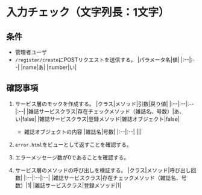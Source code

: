 # 入力チェック（文字列長：1文字）

## 条件
- 管理者ユーザ
- `/register/create`にPOSTリクエストを送信する。
|パラメータ名|値|
|:--|:--|
|name|あ|
|number|い|

## 確認事項
1. サービス層のモックを作成する。
|クラス|メソッド|引数|戻り値|
|:--|:--|:--|:--|
|雑誌サービスクラス|存在チェックメソッド（雑誌名、号数）|あ、い|false|
|雑誌サービスクラス|登録メソッド|雑誌オブジェクト|false|

    - 雑誌オブジェクトの内容
    |雑誌名|号数|
    |:--|:--|
    |||

1. `error.html`をビューとして返すことを確認する。

1. エラーメッセージ数が0であることを確認する。

1. サービス層のメソッドの呼び出しを検証する。
|クラス|メソッド|呼び出し回数|
|:--|:--|:--|
|雑誌サービスクラス|存在チェックメソッド（雑誌名、号数）|1|
|雑誌サービスクラス|登録メソッド|1|
